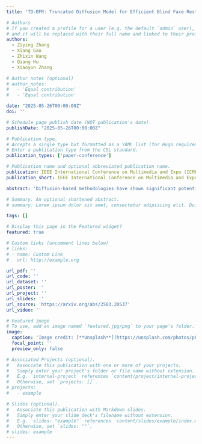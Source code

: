 ```yaml
---
title: 'TD-BFR: Truncated Diffusion Model for Efficient Blind Face Restoration'

# Authors
# If you created a profile for a user (e.g. the default `admin` user), write the username (folder name) here
# and it will be replaced with their full name and linked to their profile.
authors:
  - Ziying Zhang
  - Xiang Gao
  - Zhixin Wang
  - Qiang Hu
  - Xiaoyun Zhang

# Author notes (optional)
# author_notes:
#   - 'Equal contribution'
#   - 'Equal contribution'

date: "2025-05-26T00:00:00Z"
doi: ''

# Schedule page publish date (NOT publication's date).
publishDate: "2025-05-26T00:00:00Z"

# Publication type.
# Accepts a single type but formatted as a YAML list (for Hugo requirements).
# Enter a publication type from the CSL standard.
publication_types: ['paper-conference']

# Publication name and optional abbreviated publication name.
publication: IEEE International Conference on Multimedia and Expo (ICME), 2025.
publication_short: IEEE International Conference on Multimedia and Expo (ICME), 2025.

abstract: 'Diffusion-based methodologies have shown significant potential in blind face restoration (BFR), leveraging their robust generative capabilities. However, they are often criticized for two significant problems: 1) slow training and inference speed, and 2) inadequate recovery of fine-grained facial details. To address these problems, we propose a novel Truncated Diffusion model for efficient Blind Face Restoration (TD-BFR), a three-stage paradigm tailored for the progressive resolution of degraded images. Specifically, TD-BFR utilizes an innovative truncated sampling method, starting from low-quality (LQ) images at low resolution to enhance sampling speed, and then introduces an adaptive degradation removal module to handle unknown degradations and connect the generation processes across different resolutions. Additionally, we further adapt the priors of pre-trained diffusion models to recover rich facial details. Our method efficiently restores high-quality images in a coarse-to-fine manner and experimental results demonstrate that TD-BFR is, on average, faster than current state-of-the-art diffusion-based BFR methods while maintaining competitive quality.'

# Summary. An optional shortened abstract.
# summary: Lorem ipsum dolor sit amet, consectetur adipiscing elit. Duis posuere tellus ac convallis placerat. Proin tincidunt magna sed ex sollicitudin condimentum.

tags: []

# Display this page in the Featured widget?
featured: true

# Custom links (uncomment lines below)
# links:
# - name: Custom Link
#   url: http://example.org

url_pdf: ''
url_code: ''
url_dataset: ''
url_poster: ''
url_project: ''
url_slides: ''
url_source: 'https://arxiv.org/abs/2503.20537'
url_video: ''

# Featured image
# To use, add an image named `featured.jpg/png` to your page's folder.
image:
  caption: 'Image credit: [**Unsplash**](https://unsplash.com/photos/pLCdAaMFLTE)'
  focal_point: ''
  preview_only: false

# Associated Projects (optional).
#   Associate this publication with one or more of your projects.
#   Simply enter your project's folder or file name without extension.
#   E.g. `internal-project` references `content/project/internal-project/index.md`.
#   Otherwise, set `projects: []`.
# projects:
#   - example

# Slides (optional).
#   Associate this publication with Markdown slides.
#   Simply enter your slide deck's filename without extension.
#   E.g. `slides: "example"` references `content/slides/example/index.md`.
#   Otherwise, set `slides: ""`.
# slides: example
---
```


